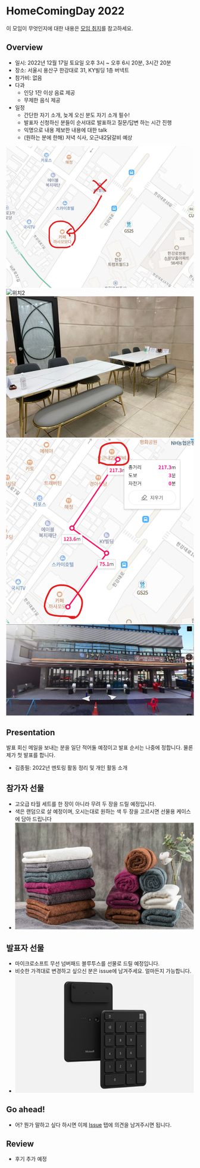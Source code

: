 # HomeComingDay 2022

이 모임이 무엇인지에 대한 내용은 [모임 취지](WhyHomeComingDay.md)를 참고하세요.

## Overview

- 일시: 2022년 12월 17일 토요일 오후 3시 ~ 오후 6시 20분, 3시간 20분
- 장소: 서울시 용산구 한강대로 31, KY빌딩 1층 버넥트
- 참가비: 없음
- 다과
  - 인당 1잔 이상 음료 제공
  - 무제한 음식 제공
- 일정
  - 간단한 자기 소개, 늦게 오신 분도 자기 소개 필수!
  - 발표자 신청하신 분들이 순서대로 발표하고 질문/답변 하는 시간 진행
  - 익명으로 내용 제보한 내용에 대한 talk
  - (원하는 분에 한해) 저녁 식사, 오근내2닭갈비 예상

![위치](place1.png)
![위치2](place2.png)
![위치3](place3.png)
![저녁식사](dinner1.png)
![저녁식사](dinner2.png)

## Presentation

발표 회신 메일을 보내는 분을 일단 적어둘 예정이고 발표 순서는 나중에 정합니다.
물론 제가 첫 발표를 합니다.

- 김종필: 2022년 멘토링 활동 정리 및 개인 활동 소개

## 참가자 선물

- 고오급 타월 세트를 한 장이 아니라 무려 두 장을 드릴 예정입니다.
- 색은 랜덤으로 살 예정이며, 오시는대로 원하는 색 두 장을 고르시면 선물용 케이스에 담아 드립니다
- ![towel](towel.png)

## 발표자 선물

- 마이크로소프트 무선 넘버패드 블루투스를 선물로 드릴 예정입니다.
- 비슷한 가격대로 변경하고 싶으신 분은 issue에 남겨주세요. 얼마든지 가능합니다.
- ![NumberPad](NumberPad.png)

## Go ahead!

- 어? 뭔가 말하고 싶다 하시면 이제 [Issue](https://github.com/ThinkAboutSoftware/HomeComingDay/issues) 탭에 의견을 남겨주시면 됩니다.

## Review

- 후기 추가 예정